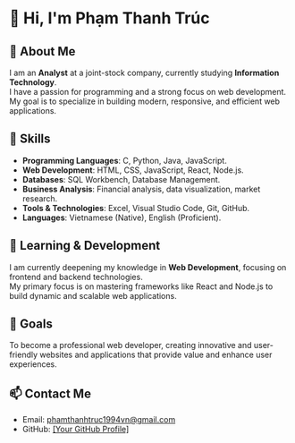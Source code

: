 # 👋 Hi, I'm Phạm Thanh Trúc

## 🚀 About Me
I am an **Analyst** at a joint-stock company, currently studying **Information Technology**.  
I have a passion for programming and a strong focus on web development.  
My goal is to specialize in building modern, responsive, and efficient web applications.

## 💼 Skills
- **Programming Languages**: C, Python, Java, JavaScript.
- **Web Development**: HTML, CSS, JavaScript, React, Node.js.
- **Databases**: SQL Workbench, Database Management.
- **Business Analysis**: Financial analysis, data visualization, market research.
- **Tools & Technologies**: Excel, Visual Studio Code, Git, GitHub.
- **Languages**: Vietnamese (Native), English (Proficient).

## 🌱 Learning & Development
I am currently deepening my knowledge in **Web Development**, focusing on frontend and backend technologies.  
My primary focus is on mastering frameworks like React and Node.js to build dynamic and scalable web applications.

## 🎯 Goals
To become a professional web developer, creating innovative and user-friendly websites and applications that provide value and enhance user experiences.

## 📫 Contact Me
- Email: phamthanhtruc1994vn@gmail.com
- GitHub: [[Your GitHub Profile]](https://github.com/PhamThanhTruc-IT/PhamThanhTruc-IT)
